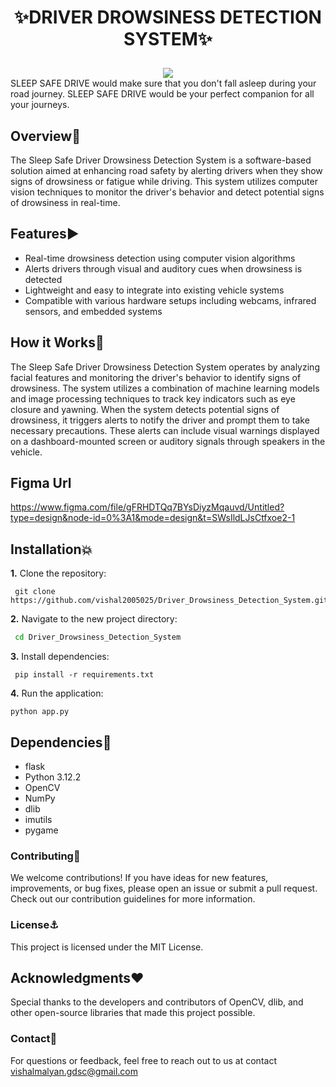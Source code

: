 # <p align="center">✨DRIVER DROWSINESS DETECTION SYSTEM✨</p>
<center>
<img  src="https://readme-typing-svg.herokuapp.com?color=0000FF&size=40&width=900&height=80&lines=Welcome-to-SLEEP-SAFE-DRIVE"/>
</center>
SLEEP SAFE DRIVE would make sure that you don't fall asleep during your road journey. SLEEP SAFE DRIVE would be your perfect companion for all your journeys.

## Overview📌
The Sleep Safe Driver Drowsiness Detection System is a software-based solution aimed at enhancing road safety by alerting drivers when they show signs of drowsiness or fatigue while driving. This system utilizes computer vision techniques to monitor the driver's behavior and detect potential signs of drowsiness in real-time.

## Features▶️
- Real-time drowsiness detection using computer vision algorithms<br>
- Alerts drivers through visual and auditory cues when drowsiness is detected<br>
- Lightweight and easy to integrate into existing vehicle systems<br>
- Compatible with various hardware setups including webcams, infrared sensors, and embedded systems<br>

## How it Works📝 
The Sleep Safe Driver Drowsiness Detection System operates by analyzing facial features and monitoring the driver's behavior to identify signs of drowsiness. The system utilizes a combination of machine learning models and image processing techniques to track key indicators such as eye closure and yawning.
When the system detects potential signs of drowsiness, it triggers alerts to notify the driver and prompt them to take necessary precautions. These alerts can include visual warnings displayed on a dashboard-mounted screen or auditory signals through speakers in the vehicle.

## Figma Url

https://www.figma.com/file/gFRHDTQq7BYsDiyzMqauvd/Untitled?type=design&node-id=0%3A1&mode=design&t=SWsIldLJsCtfxoe2-1


## Installation💥

**1.** Clone the repository:
```
 git clone https://github.com/vishal2005025/Driver_Drowsiness_Detection_System.git
```

**2.** Navigate to the new project directory:
```bash
 cd Driver_Drowsiness_Detection_System
```

**3.** Install dependencies:
```
 pip install -r requirements.txt
```

**4.** Run the application:
```
python app.py
```

## Dependencies🚀
- flask
- Python 3.12.2
- OpenCV
- NumPy
- dlib
- imutils
- pygame

### Contributing📑
We welcome contributions! If you have ideas for new features, improvements, or bug fixes, 
please open an issue or submit a pull request. Check out our contribution guidelines for more information.

### License⚓
This project is licensed under the MIT License.

## Acknowledgments❤️
Special thanks to the developers and contributors of OpenCV, dlib, and other open-source libraries that made this project possible.

### Contact📧
For questions or feedback, feel free to reach out to us at contact vishalmalyan.gdsc@gmail.com
